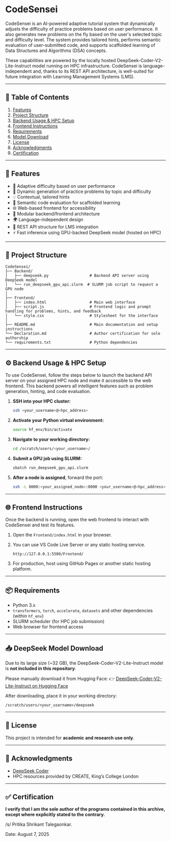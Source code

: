 # CodeSensei

CodeSensei is an AI-powered adaptive tutorial system that dynamically adjusts the difficulty of practice problems based on user performance. It also generates new problems on the fly based on the user's selected topic and difficulty level. The system provides tailored hints, performs semantic evaluation of user-submitted code, and supports scaffolded learning of Data Structures and Algorithms (DSA) concepts.

These capabilities are powered by the locally hosted DeepSeek-Coder-V2-Lite-Instruct model running on HPC infrastructure. CodeSensei is language-independent and, thanks to its REST API architecture, is well-suited for future integration with Learning Management Systems (LMS).

---

## 🧭 Table of Contents

1. [Features](#-features)
2. [Project Structure](#-project-structure)
3. [Backend Usage & HPC Setup](#️-backend-usage--hpc-setup)
4. [Frontend Instructions](#-frontend-instructions)
5. [Requirements](#-requirements)
6. [Model Download](#-deepseek-model-download)
7. [License](#-license)
8. [Acknowledgments](#-acknowledgments)
9. [Certification](#-certification)

---

## 🚀 Features

- 🎯 Adaptive difficulty based on user performance
- 🧩 Dynamic generation of practice problems by topic and difficulty
- 💡 Contextual, tailored hints
- 🧠 Semantic code evaluation for scaffolded learning
- 🌐 Web-based frontend for accessibility
- 🧱 Modular backend/frontend architecture
- 🌍 Language-independent design
- 🔌 REST API structure for LMS integration
- ⚡ Fast inference using GPU-backed DeepSeek model (hosted on HPC)

---

## 📁 Project Structure

```
CodeSensei/
├── Backend/
│   ├── deepseek.py                  # Backend API server using DeepSeek model
│   └── run_deepseek_gpu_api.slurm  # SLURM job script to request a GPU node
│
├── Frontend/
│   ├── index.html                   # Main web interface
│   ├── script.js                    # Frontend logic and prompt handling for problems, hints, and feedback
│   └── style.css                    # Stylesheet for the interface
│
├── README.md                        # Main documentation and setup instructions
└── Declaration.md                   # Author certification for sole authorship
└── requirements.txt                 # Python dependencies

```

---

## ⚙️ Backend Usage & HPC Setup

To use CodeSensei, follow the steps below to launch the backend API server on your assigned HPC node and make it accessible to the web frontend. This backend powers all intelligent features such as problem generation, hinting, and code evaluation.

1. **SSH into your HPC cluster:**
   ```bash
   ssh <your_username>@<hpc_address>
   ```

2. **Activate your Python virtual environment:**
   ```bash
   source hf_env/bin/activate
   ```

3. **Navigate to your working directory:**
   ```bash
   cd /scratch/users/<your_username>/
   ```

4. **Submit a GPU job using SLURM:**
   ```bash
   sbatch run_deepseek_gpu_api.slurm
   ```

5. **After a node is assigned**, forward the port:
   ```bash
   ssh -L 8000:<your_assigned_node>:8000 <your_username>@<hpc_address>
   ```

---

## 🌐 Frontend Instructions

Once the backend is running, open the web frontend to interact with CodeSensei and test its features.

1. Open the `Frontend/index.html` in your browser.
2. You can use VS Code Live Server or any static hosting service.
   ```
   http://127.0.0.1:5500/Frontend/
   ```

3. For production, host using GitHub Pages or another static hosting platform.

---

## 📦 Requirements

- Python 3.x
- `transformers`, `torch`, `accelerate`, `datasets` and other dependencies (within `hf_env`)
- SLURM scheduler (for HPC job submission)
- Web browser for frontend access

---

## 📥 DeepSeek Model Download

Due to its large size (~32 GB), the DeepSeek-Coder-V2-Lite-Instruct model is **not included in this repository**.

Please manually download it from Hugging Face:
👉 [DeepSeek-Coder-V2-Lite-Instruct on Hugging Face](https://huggingface.co/deepseek-ai/DeepSeek-Coder-V2-Lite-Instruct/tree/main)

After downloading, place it in your working directory:
```
/scratch/users/<your_username>/deepseek
```

---

## 📄 License

This project is intended for **academic and research use only**.

---

## 🙏 Acknowledgments

- [DeepSeek Coder](https://huggingface.co/deepseek-ai/DeepSeek-Coder-V2-Lite-Instruct)
- HPC resources provided by CREATE, King’s College London

---

## ✅ Certification

**I verify that I am the sole author of the programs contained in this archive, except where explicitly stated to the contrary.**

/s/ Pritika Shrikant Talegaonkar. 

Date: August 7, 2025